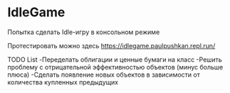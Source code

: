# IdleGame
Попытка сделать Idle-игру в консольном режиме

Протестировать можно здесь
https://idlegame.paulpushkan.repl.run/

TODO List
-Переделать облигации и ценные бумаги на класс
-Решить проблему с отрицательной эффективностью объектов (минус больше плюса)
-Сделать появление новых объектов в зависимости от количества купленных предыдущих
